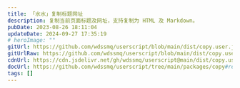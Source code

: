 ```yaml
---
title: 「水水」复制标题网址
description: 复制当前页面标题及网址，支持复制为 HTML 及 Markdown。
pubDate: 2023-08-26 18:11:04
updateDate: 2024-09-27 17:35:19
# heroImage: ""
gitUrl: https://github.com/wdssmq/userscript/blob/main/dist/copy.user.js
gitUrlRaw: https://github.com/wdssmq/userscript/blob/main/dist/copy.user.js?raw=true
cdnUrl: https://cdn.jsdelivr.net/gh/wdssmq/userscript@main/dist/copy.user.js
docUrl: https://github.com/wdssmq/userscript/tree/main/packages/copy#readme
tags: []
---
```


